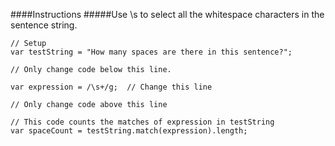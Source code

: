 ####Instructions
#####Use \s to select all the whitespace characters in the sentence string.

``` javscript
// Setup
var testString = "How many spaces are there in this sentence?";

// Only change code below this line.

var expression = /\s+/g;  // Change this line

// Only change code above this line

// This code counts the matches of expression in testString
var spaceCount = testString.match(expression).length;
```
